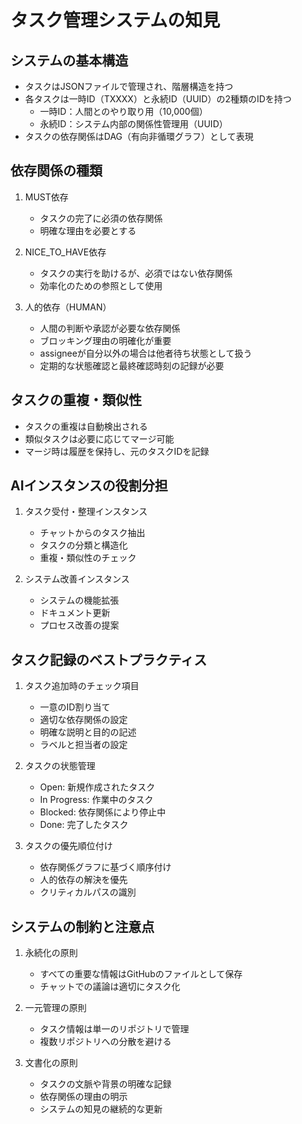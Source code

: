# タスク管理システムの知見

## システムの基本構造
- タスクはJSONファイルで管理され、階層構造を持つ
- 各タスクは一時ID（TXXXX）と永続ID（UUID）の2種類のIDを持つ
  - 一時ID：人間とのやり取り用（10,000個）
  - 永続ID：システム内部の関係性管理用（UUID）
- タスクの依存関係はDAG（有向非循環グラフ）として表現

## 依存関係の種類
1. MUST依存
   - タスクの完了に必須の依存関係
   - 明確な理由を必要とする

2. NICE_TO_HAVE依存
   - タスクの実行を助けるが、必須ではない依存関係
   - 効率化のための参照として使用

3. 人的依存（HUMAN）
   - 人間の判断や承認が必要な依存関係
   - ブロッキング理由の明確化が重要
   - assigneeが自分以外の場合は他者待ち状態として扱う
   - 定期的な状態確認と最終確認時刻の記録が必要

## タスクの重複・類似性
- タスクの重複は自動検出される
- 類似タスクは必要に応じてマージ可能
- マージ時は履歴を保持し、元のタスクIDを記録

## AIインスタンスの役割分担
1. タスク受付・整理インスタンス
   - チャットからのタスク抽出
   - タスクの分類と構造化
   - 重複・類似性のチェック

2. システム改善インスタンス
   - システムの機能拡張
   - ドキュメント更新
   - プロセス改善の提案

## タスク記録のベストプラクティス
1. タスク追加時のチェック項目
   - 一意のID割り当て
   - 適切な依存関係の設定
   - 明確な説明と目的の記述
   - ラベルと担当者の設定

2. タスクの状態管理
   - Open: 新規作成されたタスク
   - In Progress: 作業中のタスク
   - Blocked: 依存関係により停止中
   - Done: 完了したタスク

3. タスクの優先順位付け
   - 依存関係グラフに基づく順序付け
   - 人的依存の解決を優先
   - クリティカルパスの識別

## システムの制約と注意点
1. 永続化の原則
   - すべての重要な情報はGitHubのファイルとして保存
   - チャットでの議論は適切にタスク化

2. 一元管理の原則
   - タスク情報は単一のリポジトリで管理
   - 複数リポジトリへの分散を避ける

3. 文書化の原則
   - タスクの文脈や背景の明確な記録
   - 依存関係の理由の明示
   - システムの知見の継続的な更新
